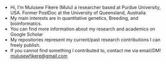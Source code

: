 - Hi, I’m Mulusew Fikere (Mulu) a researcher based at Purdue University, USA. Former PostDoc at the University of Queensland, Australia
- My main interests are in quantitative genetics, Breeding, and bioinformatics.
- You can find more information about my research and academics on Google Scholar
- My repositories represent my current/past research contributions I can freely publish.
- If you cannot find something I contributed to, contact me via email/DM! mulusewfikere@gmail.com

<!---
DrMulusewFikere/DrMulusewFikere is a ✨ special ✨ repository because its `README.md` (this file) appears on your GitHub profile.
You can click the Preview link to take a look at your changes.
--->

